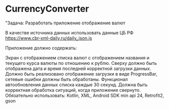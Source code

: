 # CurrencyConverter

"Задача: Разработать приложение отображение валют

В качестве источника данных использовать данные ЦБ РФ https://www.cbr-xml-daily.ru/daily_json.js

Приложение должно содержать:

Экран с отображением списка валют с отображением названия и текущего курса валюты по отношению к рублю. Сверху должно быть отображена дата и время последней корректной загрузки данных. Должно быть реализовано отображение загрузки в виде ProgressBar, сетевые ошибки должны быть обработаны.
Функционал автообновления данных списка каждые 30 секунд. Должна быть корректная обработка ситуаций, когда приложение свернуто.
Обязательно использовать: Kotlin, XML, Android SDK min api 24, Retrofit2, gson
